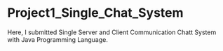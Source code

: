 # Project1_Single_Chat_System
Here, I submitted Single Server and Client Communication Chatt System with Java Programming Language.
